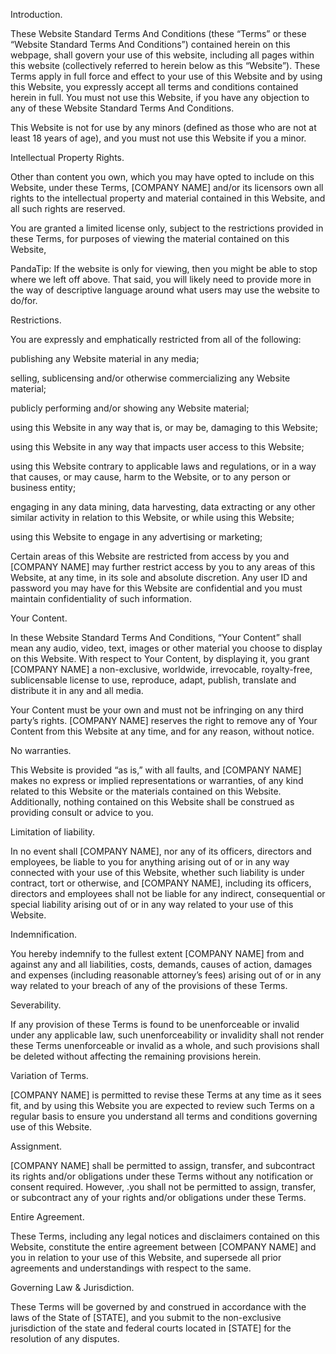 Introduction.

These Website Standard Terms And Conditions (these “Terms” or these “Website Standard Terms And Conditions”) contained herein on this webpage, shall govern your use of this website, including all pages within this website (collectively referred to herein below as this “Website”). These Terms apply in full force and effect to your use of this Website and by using this Website, you expressly accept all terms and conditions contained herein in full. You must not use this Website, if you have any objection to any of these Website Standard Terms And Conditions.

This Website is not for use by any minors (defined as those who are not at least 18 years of age), and you must not use this Website if you a minor.

Intellectual Property Rights.

Other than content you own, which you may have opted to include on this Website, under these Terms, [COMPANY NAME] and/or its licensors own all rights to the intellectual property and material contained in this Website, and all such rights are reserved.

You are granted a limited license only, subject to the restrictions provided in these Terms, for purposes of viewing the material contained on this Website,

PandaTip: If the website is only for viewing, then you might be able to stop where we left off above. That said, you will likely need to provide more in the way of descriptive language around what users may use the website to do/for.

Restrictions.

You are expressly and emphatically restricted from all of the following:

publishing any Website material in any media;

selling, sublicensing and/or otherwise commercializing any Website material;

publicly performing and/or showing any Website material;

using this Website in any way that is, or may be, damaging to this Website;

using this Website in any way that impacts user access to this Website;

using this Website contrary to applicable laws and regulations, or in a way that causes, or may cause, harm to the Website, or to any person or business entity;

engaging in any data mining, data harvesting, data extracting or any other similar activity in relation to this Website, or while using this Website;

using this Website to engage in any advertising or marketing;

Certain areas of this Website are restricted from access by you and [COMPANY NAME] may further restrict access by you to any areas of this Website, at any time, in its sole and absolute discretion.  Any user ID and password you may have for this Website are confidential and you must maintain confidentiality of such information.

Your Content.

In these Website Standard Terms And Conditions, “Your Content” shall mean any audio, video, text, images or other material you choose to display on this Website. With respect to Your Content, by displaying it, you grant [COMPANY NAME] a non-exclusive, worldwide, irrevocable, royalty-free, sublicensable license to use, reproduce, adapt, publish, translate and distribute it in any and all media.

Your Content must be your own and must not be infringing on any third party’s rights. [COMPANY NAME] reserves the right to remove any of Your Content from this Website at any time, and for any reason, without notice.

No warranties.

This Website is provided “as is,” with all faults, and [COMPANY NAME] makes no express or implied representations or warranties, of any kind related to this Website or the materials contained on this Website. Additionally, nothing contained on this Website shall be construed as providing consult or advice to you.

Limitation of liability.

In no event shall [COMPANY NAME], nor any of its officers, directors and employees, be liable to you for anything arising out of or in any way connected with your use of this Website, whether such liability is under contract, tort or otherwise, and [COMPANY NAME], including its officers, directors and employees shall not be liable for any indirect, consequential or special liability arising out of or in any way related to your use of this Website.

Indemnification.

You hereby indemnify to the fullest extent [COMPANY NAME] from and against any and all liabilities, costs, demands, causes of action, damages and expenses (including reasonable attorney’s fees) arising out of or in any way related to your breach of any of the provisions of these Terms.

Severability.

If any provision of these Terms is found to be unenforceable or invalid under any applicable law, such unenforceability or invalidity shall not render these Terms unenforceable or invalid as a whole, and such provisions shall be deleted without affecting the remaining provisions herein.

Variation of Terms.

[COMPANY NAME] is permitted to revise these Terms at any time as it sees fit, and by using this Website you are expected to review such Terms on a regular basis to ensure you understand all terms and conditions governing use of this Website.

Assignment.

[COMPANY NAME] shall be permitted to assign, transfer, and subcontract its rights and/or obligations under these Terms without any notification or consent required. However, .you shall not be permitted to assign, transfer, or subcontract any of your rights and/or obligations under these Terms.

Entire Agreement.

These Terms, including any legal notices and disclaimers contained on this Website, constitute the entire agreement between [COMPANY NAME] and you in relation to your use of this Website, and supersede all prior agreements and understandings with respect to the same.

Governing Law & Jurisdiction.

These Terms will be governed by and construed in accordance with the laws of the State of [STATE], and you submit to the non-exclusive jurisdiction of the state and federal courts located in [STATE] for the resolution of any disputes.